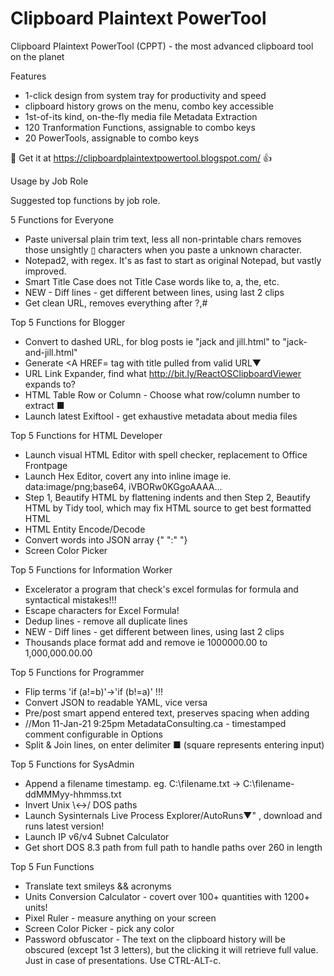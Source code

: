 # Clipboard Plaintext PowerTool
Clipboard Plaintext PowerTool (CPPT) - the most advanced clipboard tool on the planet

Features
* 1-click design from system tray for productivity and speed
* clipboard history grows on the menu, combo key accessible
* 1st-of-its kind, on-the-fly media file Metadata Extraction
* 120 Tranformation Functions, assignable to combo keys
* 20 PowerTools, assignable to combo keys

💫 Get it at https://clipboardplaintextpowertool.blogspot.com/ 	👍

Usage by Job Role

Suggested top functions by job role.

5 Functions for Everyone
* Paste universal plain trim text, less all non-printable chars removes those unsightly ▯ characters when you paste a unknown character.
* Notepad2, with regex. It's as fast to start as original Notepad, but vastly improved.
* Smart Title Case does not Title Case words like to, a, the, etc.
* NEW - Diff lines - get different between lines, using last 2 clips
* Get clean URL, removes everything after ?,#

Top 5 Functions for Blogger 
* Convert to dashed URL, for blog posts ie "jack and jill.html" to "jack-and-jill.html"
* Generate <A HREF= tag with title pulled from valid URL▼
* URL Link Expander, find what http://bit.ly/ReactOSClipboardViewer expands to?
* HTML Table Row or Column - Choose what row/column number to extract ■
* Launch latest Exiftool - get exhaustive metadata about media files

Top 5 Functions for HTML Developer
* Launch visual HTML Editor with spell checker, replacement to Office Frontpage
* Launch Hex Editor, covert any into inline image ie. data:image/png;base64, iVBORw0KGgoAAAA...
* Step 1, Beautify HTML by flattening indents and then Step 2, Beautify HTML by Tidy tool, which may fix HTML source to get best formatted HTML
* HTML Entity Encode/Decode
* Convert words into JSON array {" ":" "}
* Screen Color Picker 

Top 5 Functions for Information Worker
* Excelerator a program that check's excel formulas for formula and syntactical mistakes!!!
* Escape characters for Excel Formula!
* Dedup lines - remove all duplicate lines 
* NEW - Diff lines - get different between lines, using last 2 clips
* Thousands place format add and remove ie 1000000.00 to 1,000,000.00.00

Top 5 Functions for Programmer
* Flip terms 'if (a!=b)'->'if (b!=a)' !!! 
* Convert JSON to readable YAML, vice versa
* Pre/post smart append entered text, preserves spacing when adding 
* //Mon 11-Jan-21 9:25pm  MetadataConsulting.ca - timestamped comment configurable in Options
* Split & Join lines, on enter delimiter ■   (square represents entering input)

Top 5 Functions for SysAdmin
* Append a filename timestamp. eg. C:\filename.txt -> C:\filename-ddMMMyy-hhmmss.txt
* Invert Unix \\<->/ DOS paths
* Launch Sysinternals Live Process Explorer/AutoRuns▼" , download and runs latest version!
* Launch IP v6/v4 Subnet Calculator
* Get short DOS 8.3 path from full path to handle paths over 260 in length

Top 5 Fun Functions
* Translate text smileys && acronyms
* Units Conversion Calculator - covert over 100+ quantities with 1200+ units!
* Pixel Ruler - measure anything on your screen
* Screen Color Picker - pick any color 
* Password obfuscator - The text on the clipboard history will be obscured (except 1st 3 letters), but the clicking it will retrieve full value. Just in case of presentations.  Use CTRL-ALT-c.
